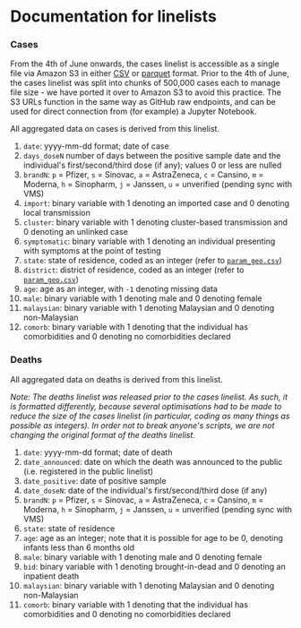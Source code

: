 # Documentation for linelists

### Cases

From the 4th of June onwards, the cases linelist is accessible as a single file via Amazon S3 in either [CSV](https://moh-malaysia-covid19.s3.ap-southeast-1.amazonaws.com/linelist_cases.csv) or [parquet](https://moh-malaysia-covid19.s3.ap-southeast-1.amazonaws.com/linelist_cases.parquet) format. Prior to the 4th of June, the cases linelist was split into chunks of 500,000 cases each to manage file size - we have ported it over to Amazon S3 to avoid this practice. The S3 URLs function in the same way as GitHub raw endpoints, and can be used for direct connection from (for example) a Jupyter Notebook. 

All aggregated data on cases is derived from this linelist.

1) `date`: yyyy-mm-dd format; date of case
2) `days_doseN` number of days between the positive sample date and the individual's first/second/third dose (if any); values 0 or less are nulled
3) `brandN`: `p` = Pfizer, `s` = Sinovac, `a` = AstraZeneca, `c` = Cansino, `m` = Moderna, `h` = Sinopharm, `j` = Janssen, `u` = unverified (pending sync with VMS) 
4) `import`: binary variable with 1 denoting an imported case and 0 denoting local transmission
5) `cluster`: binary variable with 1 denoting cluster-based transmission and 0 denoting an unlinked case
6) `symptomatic`: binary variable with 1 denoting an individual presenting with symptoms at the point of testing 
7) `state`: state of residence, coded as an integer (refer to [`param_geo.csv`](https://github.com/MoH-Malaysia/covid19-public/blob/main/epidemic/linelist/param_geo.csv))
8) `district`: district of residence, coded as an integer (refer to [`param_geo.csv`](https://github.com/MoH-Malaysia/covid19-public/blob/main/epidemic/linelist/param_geo.csv))
9) `age`: age as an integer, with `-1` denoting missing data
10) `male`: binary variable with 1 denoting male and 0 denoting female
11) `malaysian`: binary variable with 1 denoting Malaysian and 0 denoting non-Malaysian
12) `comorb`: binary variable with 1 denoting that the individual has comorbidities and 0 denoting no comorbidities declared

### Deaths

All aggregated data on deaths is derived from this linelist. 

_Note: The deaths linelist was released prior to the cases linelist. As such, it is formatted differently, because several optimisations had to be made to reduce the size of the cases linelist (in particular, coding as many things as possible as integers). In order not to break anyone's scripts, we are not changing the original format of the deaths linelist._

1) `date`: yyyy-mm-dd format; date of death
2) `date_announced`: date on which the death was announced to the public (i.e. registered in the public linelist)
3) `date_positive`: date of positive sample
4) `date_doseN`: date of the individual's first/second/third dose (if any)
6) `brandN`:  `p` = Pfizer, `s` = Sinovac, `a` = AstraZeneca, `c` = Cansino, `m` = Moderna, `h` = Sinopharm, `j` = Janssen, `u` = unverified (pending sync with VMS) 
7) `state`: state of residence
8) `age`: age as an integer; note that it is possible for age to be 0, denoting infants less than 6 months old
9) `male`: binary variable with 1 denoting male and 0 denoting female
10) `bid`: binary variable with 1 denoting brought-in-dead and 0 denoting an inpatient death
11) `malaysian`: binary variable with 1 denoting Malaysian and 0 denoting non-Malaysian
12) `comorb`: binary variable with 1 denoting that the individual has comorbidities and 0 denoting no comorbidities declared
